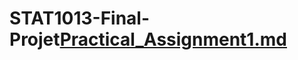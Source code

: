 # STAT1013-Final-Projet[Practical_Assignment1.md](https://github.com/brianlaam/STAT1013-Final-Projet/files/10862425/Practical_Assignment1.md)
